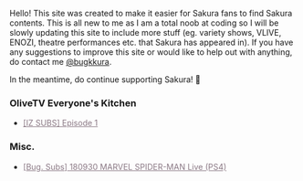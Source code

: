 Hello! This site was created to make it easier for Sakura fans to find Sakura contents. This is all new to me as I am a total noob at coding so  I will be slowly updating this site to include more stuff (eg. variety shows, VLIVE, ENOZI, theatre performances etc. that Sakura has appeared in). If you have any suggestions to improve this site or would like to help out with anything, do contact me <a href="https://twitter.com/bugkkura"> @bugkkura</a>.

In the meantime, do continue supporting Sakura! 🥰

### OliveTV Everyone's Kitchen
* <a href="" style="color:#8B7985;">[IZ SUBS] Episode 1</a>

### Misc.
* <a href="./180930SakuraSpiderman.html" style="color:#8B7985;">[Bug. Subs] 180930 MARVEL SPIDER-MAN Live (PS4)</a>
